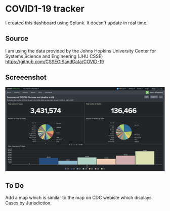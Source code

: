 # COVID1-19 tracker
I created this dashboard using Splunk. It doesn't update in real time.

## Source
I am using the data provided by the Johns Hopkins University Center for Systems Science and Engineering (JHU CSSE)
https://github.com/CSSEGISandData/COVID-19

## Screeenshot
![GitHub Logo](/covid-19/dashboard-7-14-2020.png)

## To Do
Add a map which is similar to the map on CDC webiste which displays Cases by Jurisdiction. 
